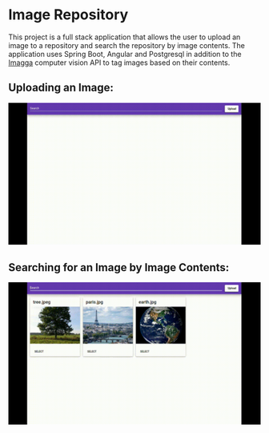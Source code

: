 # Image Repository

This project is a full stack application that allows the user to upload an image to a repository and search the repository by image contents. The application uses Spring Boot, Angular and Postgresql in addition to the [Imagga] computer vision API to tag images based on their contents. 

## Uploading an Image:
![Screenshot 1](screenshots/uploading.gif "Screenshot 1")
## Searching for an Image by Image Contents:
![Screenshot 2](screenshots/searching.gif "Screenshot 2")

[Imagga]: https://imagga.com/solutions/auto-tagging